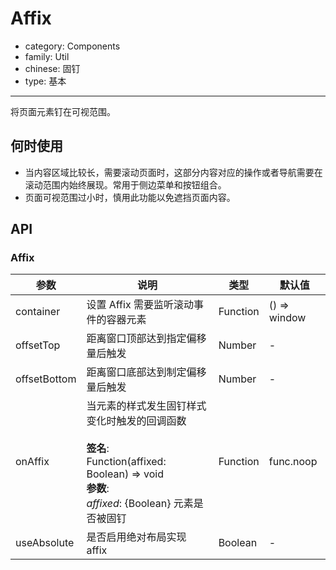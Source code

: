 # Affix

-   category: Components
-   family: Util
-   chinese: 固钉
-   type: 基本

---

将页面元素钉在可视范围。

## 何时使用

-   当内容区域比较长，需要滚动页面时，这部分内容对应的操作或者导航需要在滚动范围内始终展现。常用于侧边菜单和按钮组合。
-   页面可视范围过小时，慎用此功能以免遮挡页面内容。

## API

### Affix

| 参数         | 说明                                                                                                                                                         | 类型     | 默认值       |
| ------------ | ------------------------------------------------------------------------------------------------------------------------------------------------------------ | -------- | ------------ |
| container    | 设置 Affix 需要监听滚动事件的容器元素                                                                                                                        | Function | () => window |
| offsetTop    | 距离窗口顶部达到指定偏移量后触发                                                                                                                             | Number   | -            |
| offsetBottom | 距离窗口底部达到制定偏移量后触发                                                                                                                             | Number   | -            |
| onAffix      | 当元素的样式发生固钉样式变化时触发的回调函数<br/><br/>**签名**:<br/>Function(affixed: Boolean) => void<br/>**参数**:<br/>_affixed_: {Boolean} 元素是否被固钉 | Function | func.noop    |
| useAbsolute  | 是否启用绝对布局实现 affix                                                                                                                                   | Boolean  | -            |
